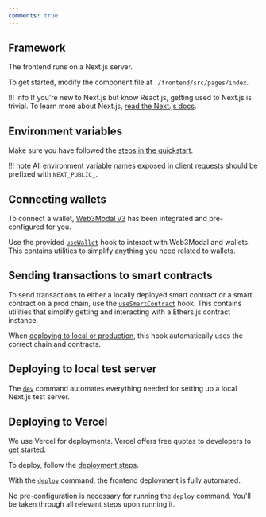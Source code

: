 ```yaml
---
comments: true
---
```


## Framework

The frontend runs on a Next.js server. 

To get started, modify the component file at `./frontend/src/pages/index`.

!!! info
    If you're new to Next.js but know React.js, getting used to Next.js is trivial. 
    To learn more about Next.js, [read the Next.js docs](https://nextjs.org/docs).

## Environment variables

Make sure you have followed the [steps in the quickstart](quickstart.md#set-up-environment-variables).

!!! note
    All environment variable names exposed in client requests should be prefixed with `NEXT_PUBLIC_`.

## Connecting wallets

To connect a wallet, [Web3Modal v3](https://web3modal.com/) has been integrated and pre-configured for you.

Use the provided [`useWallet`](https://github.com/0xPolygon/dapp-launchpad/blob/scaffold-template/javascript/frontend/src/hooks/useWallet.js) hook to interact with Web3Modal and wallets. This contains utilities to simplify anything you need related to wallets.

## Sending transactions to smart contracts

To send transactions to either a locally deployed smart contract or a smart contract on a prod chain, use the [`useSmartContract`](https://github.com/0xPolygon/dapp-launchpad/blob/scaffold-template/javascript/frontend/src/hooks/useSmartContract.js) hook. This contains utilities that simplify getting and interacting with a Ethers.js contract instance.

When [deploying to local or production](https://0xpolygon.gitbook.io/dapp-launchpad/commands/deploy), this hook automatically uses the correct chain and contracts.

## Deploying to local test server

The [`dev`](https://0xpolygon.gitbook.io/dapp-launchpad/commands/dev) command automates everything needed for setting up a local Next.js test server.

## Deploying to Vercel

We use Vercel for deployments. Vercel offers free quotas to developers to get started.

To deploy, follow the [deployment steps](quickstart.md#deploy-your-app-to-production).

With the [`deploy`](https://0xpolygon.gitbook.io/dapp-launchpad/commands/deploy) command, the frontend deployment is fully automated. 

No pre-configuration is necessary for running the `deploy` command. You'll be taken through all relevant steps upon running it.